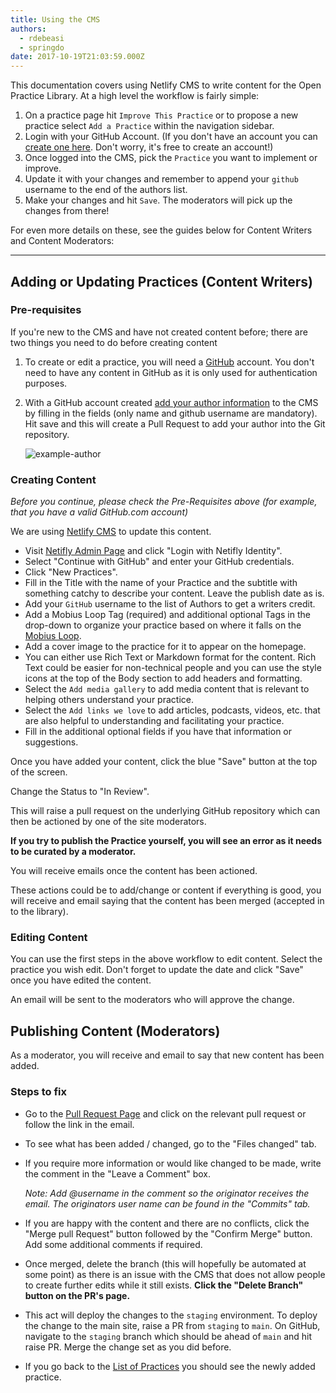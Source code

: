 ```yaml
---
title: Using the CMS
authors:
  - rdebeasi
  - springdo
date: 2017-10-19T21:03:59.000Z
---
```

This documentation covers using Netlify CMS to write content for the Open Practice Library. At a high level the workflow is fairly simple:

1. On a practice page hit `Improve This Practice` or to propose a new practice select `Add a Practice` within the navigation sidebar.
2. Login with your GitHub Account. (If you don't have an account you can [create one here](https://github.com/join). Don't worry, it's free to create an account!)
3. Once logged into the CMS, pick the `Practice` you want to implement or improve.
4. Update it with your changes and remember to append your `github` username to the end of the authors list.
5. Make your changes and hit `Save`. The moderators will pick up the changes from there!

For even more details on these, see the guides below for Content Writers and Content Moderators:

- - -

## Adding or Updating Practices (Content Writers)

### Pre-requisites

If you're new to the CMS and have not created content before; there are two things you need to do before creating content

1. To create or edit a practice, you will need a [GitHub](https://github.com) account. You don't need to have any content in GitHub as it is only used for authentication purposes.
2. With a GitHub account created [add your author information](/admin/#/collections/author/new) to the CMS by filling in the fields (only name and github username are mandatory). Hit save and this will create a Pull Request to add your author into the Git repository.

   ![example-author](/images/contributing/author.png)

### Creating Content

*Before you continue, please check the Pre-Requisites above (for example, that you have a valid GitHub.com account)*

We are using [Netlify CMS](https://www.netlifycms.org/) to update this content.

* Visit [Netifly Admin Page](/admin/) and click "Login with Netifly Identity".
* Select "Continue with GitHub" and enter your GitHub credentials.
* Click "New Practices".
* Fill in the Title with the name of your Practice and the subtitle with something catchy to describe your content. Leave the publish date as is.
* Add your `GitHub` username to the list of Authors to get a writers credit.
* Add a Mobius Loop Tag (required) and additional optional Tags in the drop-down to organize your practice based on where it falls on the [Mobius Loop](/learn/).
* Add a cover image to the practice for it to appear on the homepage.
* You can either use Rich Text or Markdown format for the content.  Rich Text could be easier for non-technical people and you can use the style icons at the top of the Body section to add headers and formatting.
* Select the `Add media gallery` to add media content that is relevant to helping others understand your practice.
* Select the `Add links we love` to add articles, podcasts, videos, etc. that are also helpful to understanding and facilitating your practice.
* Fill in the additional optional fields if you have that information or suggestions.

Once you have added your content, click the blue "Save" button at the top of the screen.

Change the Status to "In Review".

This will raise a pull request on the underlying GitHub repository which can then be actioned by one of the site moderators.  

**If you try to publish the Practice yourself, you will see an error as it needs to be curated by a moderator.**

You will receive emails once the content has been actioned.

These actions could be to add/change or content if everything is good, you will receive and email saying that the content has been merged (accepted in to the library).

### Editing Content

You can use the first steps in the above workflow to edit content.  Select the practice you wish edit.  Don't forget to update the date and click "Save" once you have edited the content.  

An email will be sent to the moderators who will approve the change.

## Publishing Content (Moderators)

As a moderator, you will receive and email to say that new content has been added.

### Steps to fix

* Go to the [Pull Request Page](https://github.com/openpracticelibrary/openpracticelibrary/pulls) and click on the relevant pull request or follow the link in the email.  
* To see what has been added / changed, go to the "Files changed" tab.
* If you require more information or would like changed to be made, write the comment in the "Leave a Comment" box.  

  *Note: Add @username in the comment so the originator receives the email.  The originators user name can be found in the "Commits" tab.*
* If you are happy with the content and there are no conflicts, click the "Merge pull Request" button followed by the "Confirm Merge" button.  Add some additional comments if required.
* Once merged, delete the branch (this will hopefully be automated at some point) as there is an issue with the CMS that does not allow people to create further edits while it still exists. **Click the "Delete Branch" button on the PR's page.**
* This act will deploy the changes to the `staging` environment. To deploy the change to the main site, raise a PR from `staging` to `main`. On GitHub, navigate to the `staging` branch which should be ahead of `main` and hit raise PR. Merge the change set as you did before.
* If you go back to the [List of Practices](/admin/#/collections/practices) you should see the newly added practice.
